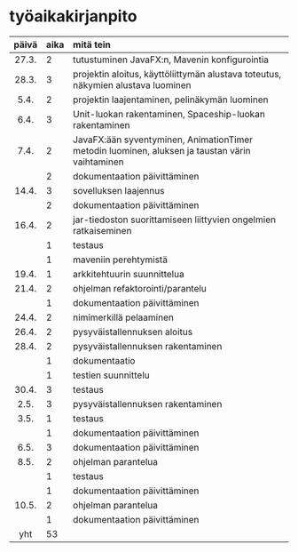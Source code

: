 # työaikakirjanpito




| päivä | aika | mitä tein 
|:----: |:-----| :----- 
| 27.3. | 2    | tutustuminen JavaFX:n, Mavenin konfigurointia
| 28.3. | 3    | projektin aloitus, käyttöliittymän alustava toteutus, näkymien alustava luominen
| 5.4.  | 2    | projektin laajentaminen, pelinäkymän luominen
| 6.4.  | 3    | Unit-luokan rakentaminen, Spaceship-luokan rakentaminen
| 7.4.  | 2    | JavaFX:ään syventyminen, AnimationTimer metodin luominen, aluksen ja taustan värin vaihtaminen
|       | 2    | dokumentaation päivittäminen
| 14.4. | 3    | sovelluksen laajennus
|       | 2    | dokumentaation päivittäminen
| 16.4. | 2    | jar-tiedoston suorittamiseen liittyvien ongelmien ratkaiseminen
|       | 1    | testaus
|       | 1    | maveniin perehtymistä
| 19.4. | 1    | arkkitehtuurin suunnittelua
| 21.4. | 2    | ohjelman refaktorointi/parantelu
|       | 1    | dokumentaation päivittäminen
| 24.4. | 2    | nimimerkillä pelaaminen
| 26.4. | 2    | pysyväistallennuksen aloitus
| 28.4. | 2    | pysyväistallennuksen rakentaminen
|       | 1    | dokumentaatio
|       | 1    | testien suunnittelu
| 30.4. | 3    | testaus
| 2.5.  | 3    | pysyväistallennuksen rakentaminen
| 3.5.  | 1    | testaus
|       | 1    | dokumentaation päivittäminen
| 6.5.  | 3    | dokumentaation päivittäminen
| 8.5.  | 2    | ohjelman parantelua
|       | 1    | testaus
|       | 1    | dokumentaation päivittäminen
| 10.5. | 2    | ohjelman parantelua
|       | 1    | dokumentaation päivittäminen
| yht   | 53   |
